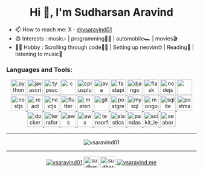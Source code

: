 <h1 align="center">Hi 👋, I'm Sudharsan Aravind</h1>

- 📫 How to reach me: X - [@vsaravind01](https://x.com/vsaravind01)
- 😄 Interests : music🎶 | programming👨‍💻 | automobile🏎️ | movies🎬
- 🚴‍♂️ Hobby : Scrolling through code👨‍💻 | Setting up neovim🤓 | Reading📖 | listening to music🎹


<h3 align="left">Languages and Tools:</h3>
<p align="center">
  <a href="https://www.python.org" target="_blank" rel="noreferrer">
    <img src="https://skillicons.dev/icons?i=py" alt="python" width="40" height="40" />
  </a>
  <a href="https://developer.mozilla.org/en-US/docs/Web/JavaScript" target="_blank" rel="noreferrer">
    <img src="https://skillicons.dev/icons?i=js" alt="javascript" width="40" height="40" />
  </a>
  <a href="https://www.typescriptlang.org/" target="_blank" rel="noreferrer">
    <img src="https://skillicons.dev/icons?i=ts" alt="typescript" width="40" height="40" />
  </a>
  <a href="https://www.cprogramming.com/" target="_blank" rel="noreferrer">
    <img src="https://skillicons.dev/icons?i=c" alt="c" width="40" height="40" />
  </a>
  <a href="https://www.w3schools.com/cpp/" target="_blank" rel="noreferrer">
    <img src="https://skillicons.dev/icons?i=cpp" alt="cplusplus" width="40" height="40" />
  </a>
  <a href="https://www.java.com" target="_blank" rel="noreferrer">
    <img src="https://skillicons.dev/icons?i=java" alt="java" width="40" height="40" />
  </a>
  <a href="https://fastapi.tiangolo.com/" target="_blank" rel="noreferrer">
    <img src="https://skillicons.dev/icons?i=fastapi" alt="fastapi" width="40" height="40" />
  </a>
  <a href="https://www.djangoproject.com/" target="_blank" rel="noreferrer">
    <img src="https://skillicons.dev/icons?i=django" alt="django" width="40" height="40" />
  </a>
  <a href="https://flask.palletsprojects.com/" target="_blank" rel="noreferrer">
    <img src="https://skillicons.dev/icons?i=flask" alt="flask" width="40" height="40" />
  </a>
  <a href="https://nodejs.org" target="_blank" rel="noreferrer">
    <img src="https://skillicons.dev/icons?i=nodejs" alt="nodejs" width="40" height="40" />
  </a>
  <a href="https://expressjs.com" target="_blank" rel="noreferrer">
    <img src="https://skillicons.dev/icons?i=express" alt="express" style="color: white;" width="40" height="40" />
  </a>
  <a href="https://nestjs.com" target="_blank" rel="noreferrer">
    <img src="https://skillicons.dev/icons?i=nestjs" alt="nestjs" width="40" height="40" />
  </a>
  <a href="https://reactjs.org/" target="_blank" rel="noreferrer">
    <img src="https://skillicons.dev/icons?i=react" alt="react" width="40" height="40" />
  </a>
  <a href="https://nextjs.org" target="_blank" rel="noreferrer">
    <img src="https://skillicons.dev/icons?i=nextjs" alt="nextjs" width="40" height="40" />
  </a>
  <a href="https://flutter.dev/" target="_blank" rel="noreferrer">
    <img src="https://skillicons.dev/icons?i=flutter" alt="flutter" width="40" height="40" />
  </a>
  <a href="https://mui.com/" target="_blank" rel="noreferrer">
    <img src="https://skillicons.dev/icons?i=materialui" alt="material-ui" width="40" height="40" />
  </a>
  <a href="https://git-scm.com/" target="_blank" rel="noreferrer">
    <img src="https://skillicons.dev/icons?i=git" alt="git" width="40" height="40" />
  </a>
  <a href="https://www.postgresql.org" target="_blank" rel="noreferrer">
    <img src="https://skillicons.dev/icons?i=postgres" alt="postgresql" width="40" height="40" />
  </a>
  <a href="https://www.mysql.com/" target="_blank" rel="noreferrer">
    <img src="https://skillicons.dev/icons?i=mysql" alt="mysql" width="40" height="40" />
  </a>
  <a href="https://www.mongodb.com/" target="_blank" rel="noreferrer">
    <img src="https://skillicons.dev/icons?i=mongodb" alt="mongodb" width="40" height="40" />
  </a>
  <a href="https://www.sqlite.org/" target="_blank" rel="noreferrer">
    <img src="https://skillicons.dev/icons?i=sqlite" alt="sqlite" width="40" height="40" />
  </a>
  <a href="https://postman.com" target="_blank" rel="noreferrer">
    <img src="https://skillicons.dev/icons?i=postman" alt="postman" width="40" height="40" />
  </a>
  <a href="https://www.docker.com" target="_blank" rel="noreferrer">
    <img src="https://skillicons.dev/icons?i=docker" alt="docker" width="40" height="40" />
  </a>
  <a href="https://www.terraform.io/" target="_blank" rel="noreferrer">
    <img src="https://skillicons.dev/icons?i=terraform" alt="terraform" width="40" height="40" />
  </a>
  <a href="https://aws.amazon.com" target="_blank" rel="noreferrer">
    <img src="https://skillicons.dev/icons?i=aws" alt="aws" width="40" height="40" />
  </a>
  <a href="https://azure.microsoft.com" target="_blank" rel="noreferrer">
    <img src="https://skillicons.dev/icons?i=azure" alt="aws" width="40" height="40" />
  </a>
  <a href="https://tensorflow.org" target="_blank" rel="noreferrer">
    <img src="https://skillicons.dev/icons?i=tensorflow" alt="tensorflow" width="40" height="40" />
  </a>
  <a href="https://www.elastic.co" target="_blank" rel="noreferrer"> 
    <img src="https://www.vectorlogo.zone/logos/elastic/elastic-icon.svg"  alt="elasticsearch" width="40" height="40"/> 
  </a>
  <a href="https://pandas.pydata.org/" target="_blank" rel="noreferrer">
    <img src="https://pandas.pydata.org/static/img/pandas_secondary_white.svg" alt="pandas" width="40" height="40" />
  </a>
  <a href="https://scikit-learn.org/" target="_blank" rel="noreferrer">
    <img src="https://upload.wikimedia.org/wikipedia/commons/0/05/Scikit_learn_logo_small.svg" alt="scikit_learn" width="40" height="40" />
  </a>
  <a href="https://seaborn.pydata.org/" target="_blank" rel="noreferrer">
    <img src="https://seaborn.pydata.org/_images/logo-mark-lightbg.svg" alt="seaborn" width="40" height="40" />
  </a>
</p>

<hr>

<p align="center">
<!--   <img align="center" src="https://github-readme-stats.vercel.app/api?username=vsaravind01&show_icons=true&locale=en&theme=tokyonight&hide_border=true" alt="vsaravind01" style="width: 380px;"/>  -->
  <img align="center" src="https://github-readme-streak-stats.herokuapp.com?user=vsaravind01&theme=onedark-duo&border_radius=5&short_numbers=true&mode=weekly&card_width=400&fire=EB5920" alt="vsaravind01"/>
</p>

<hr>

<p align="center">
  <a href="https://twitter.com/vsaravind01" target="blank">
    <img align="center" src="https://img.shields.io/badge/@vsaravind-white?logo=x&logoColor=black" alt="vsaravind01" />
  </a>
  <a href="https://linkedin.com/in/sudharsan-aravind-v-18826a1aa" target="blank">
    <img align="center" src="https://skillicons.dev/icons?i=linkedin" alt="sudharsan-aravind-v-18826a1aa" height="30" width="40" />
  </a>
  <a href="https://instagram.com/sudharsan_aravind" target="blank">
    <img align="center" src="https://skillicons.dev/icons?i=instagram" alt="sudharsan_aravind" height="30" width="40" />
  </a>
  <a href="https://vsaravind.me" target="blank">
    <img align="center" src="https://img.shields.io/badge/vsaravind.me-white" alt="vsaravind.me" />
  </a>
</p>

